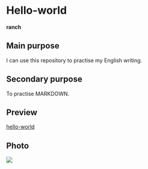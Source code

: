 # Hello-world
**ranch**

## Main purpose
I can use this repository to practise my English writing.

## Secondary purpose
To practise MARKDOWN.

## Preview
[hello-world](https://ranchia.github.io/hello-world/index.html)

## Photo
![](http://coding.imweb.io/img/img-style.png)
